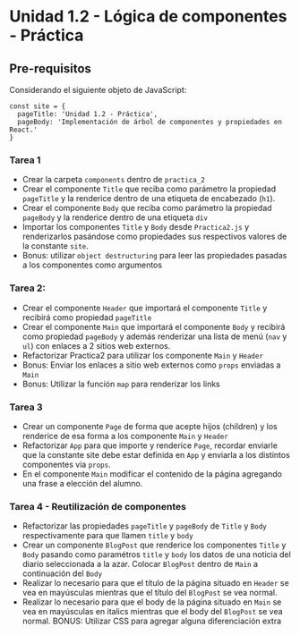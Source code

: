 # Unidad 1.2 - Lógica de componentes - Práctica

## Pre-requisitos

Considerando el siguiente objeto de JavaScript:

```
const site = {
  pageTitle: 'Unidad 1.2 - Práctica',
  pageBody: 'Implementación de árbol de componentes y propiedades en React.'
}
```

### Tarea 1

- Crear la carpeta `components` dentro de `practica_2`
- Crear el componente `Title` que reciba como parámetro la propiedad `pageTitle` y la renderice dentro de una etiqueta de encabezado (`h1`).
- Crear el componente `Body` que reciba como parámetro la propiedad `pageBody` y la renderice dentro de una etiqueta `div`
- Importar los componentes `Title` y `Body` desde `Practica2.js` y renderizarlos pasándose como propiedades sus respectivos valores de la constante `site`.
- Bonus: utilizar `object destructuring` para leer las propiedades pasadas a los componentes como argumentos

### Tarea 2:

- Crear el componente `Header` que importará el componente `Title` y recibirá como propiedad `pageTitle`
- Crear el componente `Main` que importará el componente `Body` y recibirá como propiedad `pageBody` y además renderizar una lista de menú (`nav` y `ul`) con enlaces a 2 sitios web externos.
- Refactorizar Practica2 para utilizar los componente `Main` y `Header`
- Bonus: Enviar los enlaces a sitio web externos como `props` enviadas a `Main`
- Bonus: Utilizar la función `map` para renderizar los links

### Tarea 3

- Crear un componente `Page` de forma que acepte hijos (children) y los renderice de esa forma a los componente `Main` y `Header`
- Refactorizar `App` para que importe y renderice `Page`, recordar enviarle que la constante site debe estar definida en `App` y enviarla a los distintos componentes via `props`.
- En el componente `Main` modificar el contenido de la página agregando una frase a elección del alumno.

### Tarea 4 - Reutilización de componentes

- Refactorizar las propiedades `pageTitle` y `pageBody` de `Title` y `Body` respectivamente para que llamen `title` y `body`
- Crear un componente `BlogPost` que renderice los componentes `Title` y `Body` pasando como paramétros `title` y `body` los datos de una noticia del diario seleccionada a la azar. Colocar `BlogPost` dentro de `Main` a continuación del `Body`
- Realizar lo necesario para que el título de la página situado en `Header` se vea en mayúsculas mientras que el título del `BlogPost` se vea normal.
- Realizar lo necesario para que el body de la página situado en `Main` se vea en mayúsculas en italics mientras que el body del `BlogPost` se vea normal.
  BONUS: Utilizar CSS para agregar alguna diferenciación extra
